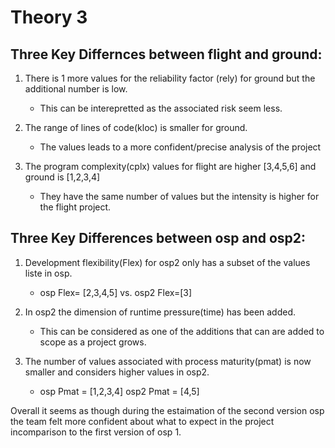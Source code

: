 # Theory 3

## Three Key Differnces between flight and ground:
1.  There is 1 more values for the reliability factor (rely) for ground but the additional number is low.
	- This can be interepretted as the associated risk seem less.

2. 	The range of lines of code(kloc) is smaller for ground.
	- The values leads to a more confident/precise analysis of the project

3. 	The program complexity(cplx) values for flight are higher [3,4,5,6] and ground is [1,2,3,4]
	- They have the same number of values but the intensity is higher for the flight project.

## Three Key Differences between osp and osp2:
1. Development flexibility(Flex) for osp2 only has a subset of the values liste in osp.
	- osp Flex= [2,3,4,5] vs. osp2 Flex=[3]

2. In osp2 the dimension of runtime pressure(time) has been added.
	- This can be considered as one of the additions that can are added to scope as a project grows.

3. The number of values associated with process maturity(pmat) is now smaller and considers higher values in osp2.
	- osp Pmat = [1,2,3,4] osp2 Pmat = [4,5]


Overall it seems as though during the estaimation of the second version osp the team felt more confident about what to expect in the project incomparison to the first version of osp 1.
